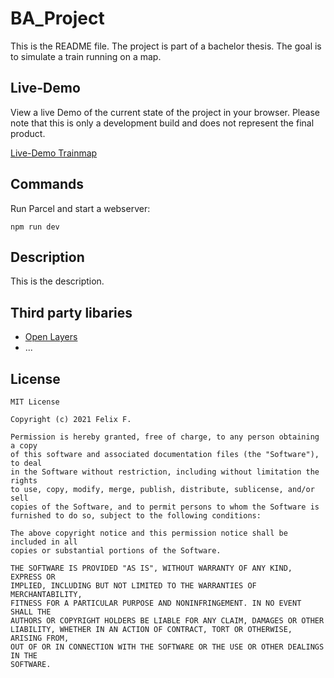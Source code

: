 # BA_Project

This is the README file. The project is part of a bachelor thesis. The goal is to simulate a train running on a map.

## Live-Demo

View a live Demo of the current state of the project in your browser. Please note that this is only a development build and does not represent the final product.

[Live-Demo Trainmap](https://redr.uber.space/zuege)

## Commands

Run Parcel and start a webserver:
```
npm run dev
```

## Description

This is the description.

## Third party libaries

- [Open Layers](https://github.com/openlayers/openlayers)
- ...

## License

    MIT License

    Copyright (c) 2021 Felix F.

    Permission is hereby granted, free of charge, to any person obtaining a copy
    of this software and associated documentation files (the "Software"), to deal
    in the Software without restriction, including without limitation the rights
    to use, copy, modify, merge, publish, distribute, sublicense, and/or sell
    copies of the Software, and to permit persons to whom the Software is
    furnished to do so, subject to the following conditions:

    The above copyright notice and this permission notice shall be included in all
    copies or substantial portions of the Software.

    THE SOFTWARE IS PROVIDED "AS IS", WITHOUT WARRANTY OF ANY KIND, EXPRESS OR
    IMPLIED, INCLUDING BUT NOT LIMITED TO THE WARRANTIES OF MERCHANTABILITY,
    FITNESS FOR A PARTICULAR PURPOSE AND NONINFRINGEMENT. IN NO EVENT SHALL THE
    AUTHORS OR COPYRIGHT HOLDERS BE LIABLE FOR ANY CLAIM, DAMAGES OR OTHER
    LIABILITY, WHETHER IN AN ACTION OF CONTRACT, TORT OR OTHERWISE, ARISING FROM,
    OUT OF OR IN CONNECTION WITH THE SOFTWARE OR THE USE OR OTHER DEALINGS IN THE
    SOFTWARE.
